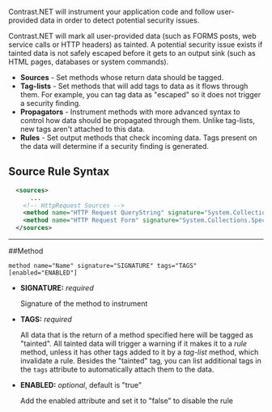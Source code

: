<!--
title: "Level 2 Rules - Instrumentation Source Rules"
description: "Information on .NET Instrumentation Source Rules"
tags: "customization rules level agent .Net instrumentation source"
-->

Contrast.NET will instrument your application code and follow user-provided data in order to detect potential security issues.  

Contrast.NET will mark all user-provided data (such as FORMS posts, web service calls or HTTP headers) as tainted.  A potential security issue exists if tainted data is not safely escaped before it gets to an output sink (such as HTML pages, databases or system commands).  

* **Sources** - Set methods whose return data should be tagged.
* **Tag-lists** - Set methods that will add tags to data as it flows through them.  For example, you can tag data as "escaped" so it does not trigger a security finding.
* **Propagators** - Instrument methods with more advanced syntax to control how data should be propagated through them.  Unlike tag-lists, new tags aren't attached to this data.
* **Rules** - Set output methods that check incoming data.  Tags present on the data will determine if a security finding is generated.


## Source Rule Syntax
```xml
  <sources>
      ...
    <!-- HttpRequest Sources -->
    <method name="HTTP Request QueryString" signature="System.Collections.Specialized.NameValueCollection System.Web.HttpRequest.get_QueryString()" tags="cross-site" />
    <method name="HTTP Request Form" signature="System.Collections.Specialized.NameValueCollection System.Web.HttpRequest.get_Form()" tags="cross-site" />
  </sources>  
```

---

##Method

 ```
 method name="Name" signature="SIGNATURE" tags="TAGS" [enabled="ENABLED"]
 ```

* **SIGNATURE:** *required*

   Signature of the method to instrument
   
* **TAGS:** *required*
  
  All data that is the return of a method specified here will be tagged as "tainted".  All tainted data will trigger a warning if it makes it to a *rule* method, unless it has other tags added to it by a *tag-list* method, which invalidate a rule.
  Besides the "tainted" tag, you can list additional tags in the ```tags``` attribute to automatically attach them to the data.

* **ENABLED:** *optional*, default is "true"
  
  Add the enabled attribute and set it to "false" to disable the rule
